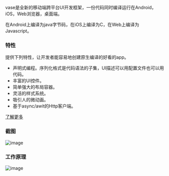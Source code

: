 vase是全新的移动端跨平台UI开发框架，一份代码同时编译运行在Android，iOS，Web浏览器，桌面端。

在Android上编译为java字节码，在iOS上编译为C，在Web上编译为Javascript。

### 特性
提供下列特性，让开发者能容易地创建原生编译的好看的app。

- 声明式编程。序列化格式是代码语法的子集，UI描述可以用配置文件也可以用代码。
- 丰富的UI控件。
- 简单强大的布局容器。
- 灵活的样式系统。
- 吸引人的微动画。
- 基于async/awit的Http客户端。

[了解更多](http://fanx.info/doc/client.html)

### 截图

![image](https://gitee.com/fanx-dev/vase/raw/master/res/snap.png)

### 工作原理

![image](https://gitee.com/fanx-dev/vase/raw/master/res/architecture.png)


